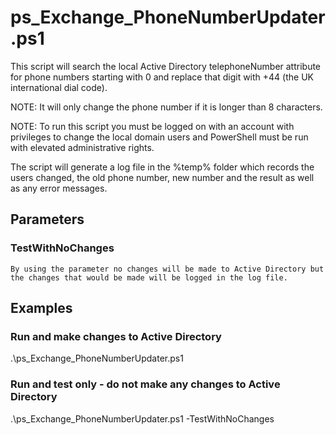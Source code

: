 # ps_Exchange_PhoneNumberUpdater.ps1

This script will search the local Active Directory telephoneNumber attribute for phone numbers starting with 0 and replace that digit with +44 (the UK international dial code). 

NOTE: It will only change the phone number if it is longer than 8 characters.

NOTE: To run this script you must be logged on with an account with privileges to change the local domain users and PowerShell must be run with elevated administrative rights.

The script will generate a log file in the %temp% folder which records the users changed, the old phone number, new number and the result as well as any error messages.


## Parameters

### TestWithNoChanges
    By using the parameter no changes will be made to Active Directory but the changes that would be made will be logged in the log file.

## Examples

### Run and make changes to Active Directory

.\ps_Exchange_PhoneNumberUpdater.ps1

### Run and test only - do not make any changes to Active Directory

.\ps_Exchange_PhoneNumberUpdater.ps1 -TestWithNoChanges